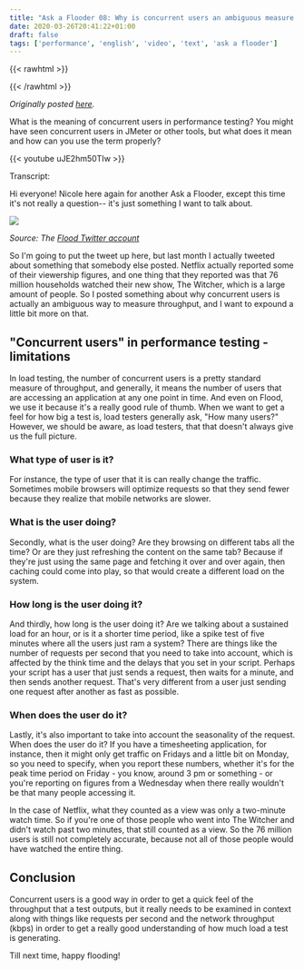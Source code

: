 ```yaml
---
title: "Ask a Flooder 08: Why is concurrent users an ambiguous measure of throughput?"
date: 2020-03-26T20:41:22+01:00
draft: false
tags: ['performance', 'english', 'video', 'text', 'ask a flooder']
---
```


{{< rawhtml >}}
<link rel="canonical" href="https://www.flood.io/blog/ask-a-flooder-08-why-is-concurrent-users-an-ambiguous-measure-of-throughput-video">
{{< /rawhtml >}}

_Originally posted [here](https://www.flood.io/blog/ask-a-flooder-08-why-is-concurrent-users-an-ambiguous-measure-of-throughput-video)._

What is the meaning of concurrent users in performance testing? You might have seen concurrent users in JMeter or other tools, but what does it mean and how can you use the term properly?

{{< youtube uJE2hm50TIw >}}
‍

Transcript:

Hi everyone! Nicole here again for another Ask a Flooder, except this time it's not really a question-- it's just something I want to talk about.

![](/assets/20200326-01.png)

_Source: The [Flood Twitter account](https://twitter.com/flood_io/status/1224284942932332544)_

So I'm going to put the tweet up here, but last month I actually tweeted about something that somebody else posted. Netflix actually reported some of their viewership figures, and one thing that they reported was that 76 million households watched their new show, The Witcher, which is a large amount of people. So I posted something about why concurrent users is actually an ambiguous way to measure throughput, and I want to expound a little bit more on that.

## "Concurrent users" in performance testing - limitations

In load testing, the number of concurrent users is a pretty standard measure of throughput, and generally, it means the number of users that are accessing an application at any one point in time. And even on Flood, we use it because it's a really good rule of thumb. When we want to get a feel for how big a test is, load testers generally ask, "How many users?" However, we should be aware, as load testers, that that doesn't always give us the full picture.

### What type of user is it?

For instance, the type of user that it is can really change the traffic. Sometimes mobile browsers will optimize requests so that they send fewer because they realize that mobile networks are slower.

### What is the user doing?

Secondly, what is the user doing? Are they browsing on different tabs all the time? Or are they just refreshing the content on the same tab? Because if they're just using the same page and fetching it over and over again, then caching could come into play, so that would create a different load on the system.

### How long is the user doing it?

And thirdly, how long is the user doing it? Are we talking about a sustained load for an hour, or is it a shorter time period, like a spike test of five minutes where all the users just ram a system? There are things like the number of requests per second that you need to take into account, which is affected by the think time and the delays that you set in your script. Perhaps your script has a user that just sends a request, then waits for a minute, and then sends another request. That's very different from a user just sending one request after another as fast as possible.

### When does the user do it?

Lastly, it's also important to take into account the seasonality of the request. When does the user do it? If you have a timesheeting application, for instance, then it might only get traffic on Fridays and a little bit on Monday, so you need to specify, when you report these numbers, whether it's for the peak time period on Friday - you know, around 3 pm or something - or you're reporting on figures from a Wednesday when there really wouldn't be that many people accessing it.

In the case of Netflix, what they counted as a view was only a two-minute watch time. So if you're one of those people who went into The Witcher and didn't watch past two minutes, that still counted as a view. So the 76 million users is still not completely accurate, because not all of those people would have watched the entire thing.

## Conclusion

Concurrent users is a good way in order to get a quick feel of the throughput that a test outputs, but it really needs to be examined in context along with things like requests per second and the network throughput (kbps) in order to get a really good understanding of how much load a test is generating.

Till next time, happy flooding!